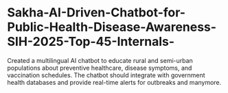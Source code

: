 # Sakha-AI-Driven-Chatbot-for-Public-Health-Disease-Awareness-SIH-2025-Top-45-Internals-
 Created a multilingual AI chatbot to educate rural and semi-urban populations about preventive healthcare, disease symptoms, and vaccination schedules. The chatbot should integrate with government health databases and provide real-time alerts for outbreaks and manymore.

